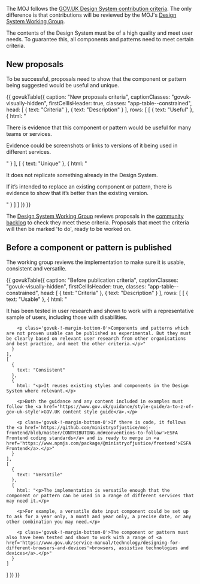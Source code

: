 The MOJ follows the [GOV.UK Design System contribution criteria](https://design-system.service.gov.uk/community/contribution-criteria/). The only difference is that contributions will be reviewed by the MOJ's [Design System Working Group](/community/design-system-working-group/).

The contents of the Design System must be of a high quality and meet user needs. To guarantee this, all components and patterns need to meet certain criteria.

## New proposals

To be successful, proposals need to show that the component or pattern being suggested would be useful and unique.

{{ govukTable({
  caption: "New proposals criteria",
  captionClasses: "govuk-visually-hidden",
  firstCellIsHeader: true,
  classes: "app-table--constrained",
  head: [
    {
      text: "Criteria"
    },
    {
      text: "Description"
    }
  ],
  rows: [
    [
      {
        text: "Useful"
      },
      {
        html: "<p> There is evidence that this component or pattern would be useful for many teams or services.</p>
        <p class='govuk-!-margin-bottom-0'>Evidence could be screenshots or links to versions of it being used in different services.</p>"
      }
    ],
    [
      {
        text: "Unique"
      },
      {
        html: "<p> It does not replicate something already in the Design System. </p>
        <p class='govuk-!-margin-bottom-0'>If it’s intended to replace an existing component or pattern, there is evidence to show that it’s better than the existing version.</p>"
      }
    ]
  ]
}) }}


The [Design System Working Group](/community/design-system-working-group/) reviews proposals in the [community backlog](/community/backlog/) to check they meet these criteria. Proposals that meet the criteria will then be marked 'to do', ready to be worked on.

## Before a component or pattern is published

The working group reviews the implementation to make sure it is usable, consistent and versatile.

{{ govukTable({
  caption: "Before publication criteria",
  captionClasses: "govuk-visually-hidden",
  firstCellIsHeader: true,
  classes: "app-table--constrained",
  head: [
    {
      text: "Criteria"
    },
    {
      text: "Description"
    }
  ],
  rows: [
    [
      {
        text: "Usable"
      },
      {
        html: "<p>It has been tested  in user research and shown to work with a representative sample of users, including those with disabilities.</p>

        <p class='govuk-!-margin-bottom-0'>Components and patterns which are not proven usable can be published as experimental. But they must be clearly based on relevant user research from other organisations and best practice, and meet the other criteria.</p>"
      }
    ],
    [
      {
        text: "Consistent"
      },
      {
        html: "<p>It reuses existing styles and components in the Design System where relevant.</p>

        <p>Both the guidance and any content included in examples must follow the <a href='https://www.gov.uk/guidance/style-guide/a-to-z-of-gov-uk-style'>GOV.UK content style guide</a>.</p>

        <p class='govuk-!-margin-bottom-0'>If there is code, it follows the <a href='https://github.com/ministryofjustice/moj-frontend/blob/master/CONTRIBUTING.md#conventions-to-follow'>ESFA Frontend coding standards</a> and is ready to merge in <a href='https://www.npmjs.com/package/@ministryofjustice/frontend'>ESFA Frontend</a>.</p>"
      }
    ],
    [
      {
        text: "Versatile"
      },
      {
        html: "<p>The implementation is versatile enough that the component or pattern can be used in a range of different services that may need it.</p>

        <p>For example, a versatile date input component could be set up to ask for a year only, a month and year only, a precise date, or any other combination you may need.</p>

        <p class='govuk-!-margin-bottom-0'>The component or pattern must also have been tested and shown to work with a range of <a href='https://www.gov.uk/service-manual/technology/designing-for-different-browsers-and-devices'>browsers, assistive technologies and devices</a>.</p>"
      }
    ]
  ]
}) }}